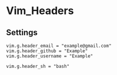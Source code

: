 # Vim_Headers

## Settings

```
vim.g.header_email = "example@gmail.com"
vim.g.header_github = "Example"
vim.g.header_username = "Example"

vim.g.header_sh = "bash"
```
